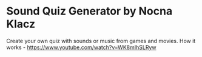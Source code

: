 # Sound Quiz Generator by Nocna Klacz
Create your own quiz with sounds or music from games and movies. 
How it works - https://www.youtube.com/watch?v=WK8mIhSLRyw
